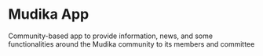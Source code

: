 # Mudika App

Community-based app to provide information, news, and some functionalities around the Mudika community to its members and committee